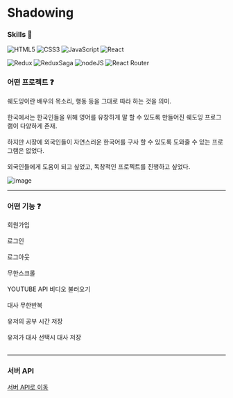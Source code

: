 # Shadowing


### Skills 📝

<img alt="HTML5" src ="https://img.shields.io/badge/HTML5-E34F26.svg?&style=for-the-badge&logo=HTML5&logoColor=white"/> <img alt="CSS3" src ="https://img.shields.io/badge/CSS3-1572B6.svg?&style=for-the-badge&logo=CSS3&logoColor=white"/> <img alt="JavaScript" src ="https://img.shields.io/badge/JavaScript-F7DF1E.svg?&style=for-the-badge&logo=JavaScript&logoColor=black"/> <img alt="React" src ="https://img.shields.io/badge/React-61DAFB.svg?&style=for-the-badge&logo=React&logoColor=black"/>

<img alt="Redux" src ="https://img.shields.io/badge/Redux-DD3A0A.svg?&style=for-the-badge&logo=Redux&logoColor=black"/> <img alt="ReduxSaga" src ="https://img.shields.io/badge/ReduxSaga-2C8EBB.svg?&style=for-the-badge&logo=ReduxSaga&logoColor=white"/> <img alt="nodeJS" src ="https://img.shields.io/badge/nodejs-FF6C37.svg?&style=for-the-badge&logo=nodeJS&logoColor=white"/> <img alt="React Router" src ="https://img.shields.io/badge/React Router-FF6C37.svg?&style=for-the-badge&logo=React Router&logoColor=white"/>


### 어떤 프로젝트 ❓

쉐도잉이란 
배우의 목소리, 행동 등을 그대로 따라 하는 것을 의미. <br><br>
한국에서는 한국인들을 위해 영어를 유창하게 말 할 수 있도록 만들어진 쉐도잉 프로그램이 다양하게 존재.<br><br>
하지만 시장에 외국인들이 자연스러운 한국어를 구사 할 수 있도록 도와줄 수 있는 프로그램은 없었다.<br><br>
외국인들에게 도움이 되고 싶었고, 독창적인 프로젝트를 진행하고 싶었다.

![image](https://user-images.githubusercontent.com/79042667/140606903-72894653-8588-433b-a5ce-88a8d86ae257.png)

*****

### 어떤 기능 ❓

회원가입 <br><br>
로그인<br><br>
로그아웃<br><br>
무한스크롤<br><br>
YOUTUBE API 비디오 불러오기<br><br>
대사 무한반복<br><br>
유저의 공부 시간 저장<br><br>
유저가 대사 선택시 대사 저장<br><br>

*****

### 서버 API
[서버 API로 이동](https://github.com/PowerLichen/shadowing/tree/master/back)